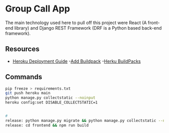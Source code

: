 # Group Call App

The main technology used here to pull off this project were React (A front-end library) and Django REST Framework (DRF is a Python based back-end framework).

## Resources

- [Heroku Deployment Guide](https://realpython.com/django-hosting-on-heroku/)
-[Add Buildpack](https://devcenter.heroku.com/articles/using-multiple-buildpacks-for-an-app)
-[Herku BuildPacks](https://devcenter.heroku.com/articles/buildpacks)


## Commands
```bash
pip freeze > requirements.txt
git push heroku main
python manage.py collectstatic --noinput
heroku config:set DISABLE_COLLECTSTATIC=1


# 
release: python manage.py migrate && python manage.py collectstatic --noinput && python manage.py runserver 
release: cd frontend && npm run build

```

